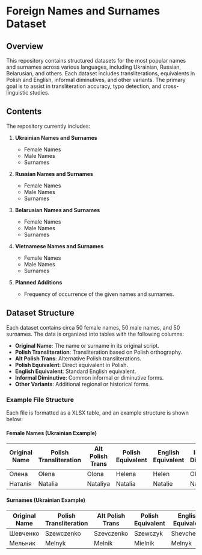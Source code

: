 # Foreign Names and Surnames Dataset

## Overview
This repository contains structured datasets for the most popular names and surnames across various languages, including Ukrainian, Russian, Belarusian, and others. Each dataset includes transliterations, equivalents in Polish and English, informal diminutives, and other variants. The primary goal is to assist in transliteration accuracy, typo detection, and cross-linguistic studies.

## Contents

The repository currently includes:

1. **Ukrainian Names and Surnames**
   - Female Names
   - Male Names
   - Surnames

2. **Russian Names and Surnames**
   - Female Names
   - Male Names
   - Surnames

3. **Belarusian Names and Surnames**
   - Female Names
   - Male Names
   - Surnames

4. **Vietnamese Names and Surnames**
   - Female Names
   - Male Names
   - Surnames

5. **Planned Additions**
   - Frequency of occurrence of the given names and surnames.

## Dataset Structure
Each dataset contains circa 50 female names, 50 male names, and 50 surnames. The data is organized into tables with the following columns:
- **Original Name**: The name or surname in its original script.
- **Polish Transliteration**: Transliteration based on Polish orthography.
- **Alt Polish Trans**: Alternative Polish transliterations.
- **Polish Equivalent**: Direct equivalent in Polish.
- **English Equivalent**: Standard English equivalent.
- **Informal Diminutive**: Common informal or diminutive forms.
- **Other Variants**: Additional regional or historical forms.

### Example File Structure
Each file is formatted as a XLSX table, and an example structure is shown below:

#### Female Names (Ukrainian Example)
| Original Name | Polish Transliteration | Alt Polish Trans | Polish Equivalent | English Equivalent | Informal Diminutive | Other Variants |
|---------------|-------------------------|-------------------|--------------------|---------------------|----------------------|----------------|
| Олена         | Olena                  | Olona            | Helena            | Helen              | Olenka               | Alyona         |
| Наталія       | Natalia                | Nataliya         | Natalia           | Natalie            | Nata                 | Natasha        |

#### Surnames (Ukrainian Example)
| Original Name | Polish Transliteration | Alt Polish Trans | Polish Equivalent | English Equivalent | Informal Diminutive | Other Variants |
|---------------|-------------------------|-------------------|--------------------|---------------------|----------------------|----------------|
| Шевченко      | Szewczenko             | Szevczenko       | Szewczyk          | Shevchenko         |                      | Chevtchenko    |
| Мельник       | Melnyk                 | Melnik           | Mielnik           | Melnyk             |                      | Melnykov       |
